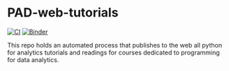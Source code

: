# PAD-web-tutorials

[![CI](https://github.com/copa-uniandes/PAD-web-tutorials/actions/workflows/pages/pages-build-deployment/badge.svg)](https://github.com/copa-uniandes/PAD-web-tutorials/actions/workflows/pages/pages-build-deployment) [![Binder](https://mybinder.org/badge_logo.svg)](https://mybinder.org/v2/gh/copa-uniandes/PAD-web-tutorials/main)

This repo holds an automated process that publishes to the web all python for analytics tutorials and readings for courses dedicated to programming for data analytics.

